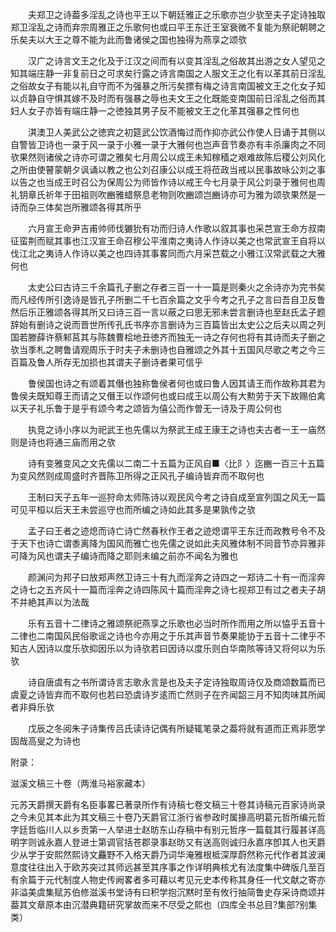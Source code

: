 <!-- { "loadSidebar": true } -->
　　夫郑卫之诗葢多淫乱之诗也平王以下朝廷雅正之乐歌亦岂少欤至夫子定诗独取郑卫淫乱之诗而弃宗周雅正之乐歌何也或曰平王东迁王室衰微不复能为祭祀朝聘之乐矣夫以大王之尊不能为此而鲁诸侯之国也独得为燕享之颂欤 

　　汉广之诗言文王之化及于江汉之间而有以变其淫乱之俗故其出游之女人望见之知其端庄静一非复前日之可求矣行露之诗言南国之人服文王之化有以革其前日淫乱之俗故女子有能以礼自守而不为强暴之所污矣摽有梅之诗言南国被文王之化女子知以贞静自守惧其嫁不及时而有强暴之辱也夫文王之化既能变南国前日淫乱之俗而其妇人女子亦皆有端庄静一之徳独其男子反不能被文王之化革其强暴之性何也 

　　淇澳卫人美武公之徳宾之初筵武公饮酒悔过而作抑亦武公作使人日诵于其侧以自警皆卫诗也一录于风一录于小雅一录于大雅何也岂声音节奏亦有丰杀廉肉之不同欤果然则诸侯之诗亦可谓之雅矣七月周公以成王未知稼穑之艰难故陈后稷公刘风化之所由使瞽蒙朝夕讽诵以教之也公刘召康公以成王将莅政当戒以民事故咏公刘之事以告之也当成王时召公为保周公为师皆作诗以戒王今七月录于风公刘录于雅何也周礼钥章氏祈年于田祖则吹豳雅蜡祭息老物则吹豳颂岂豳诗亦可为雅为颂欤果然是一诗而杂三体矣岂所雅颂各得其所乎 

　　六月宣王命尹吉甫帅师伐玁狁有功而归诗人作歌以叙其事也采芑宣王命方叔南征蛮荆而赋其事也江汉宣王命召穆公平淮南之夷诗人作诗以美之也常武宣王自将以伐江北之夷诗人作诗以美之也四诗其事畧同而六月采芑载之小雅江汉常武载之大雅何也 

　　太史公曰古诗三千余篇孔子删之存者三百一十一篇是则秦火之余诗亦为完书矣而凡经传所引逸诗是皆孔子所删二千七百余篇之文乎今考之孔子之言曰吾自卫反鲁然后乐正雅颂各得其所又曰诗三百一言以蔽之曰思无邪未尝言删诗也至赵氏孟子题辞始有删诗之说而晋世所传孔氏书序亦言删诗为三百篇皆出太史公之后夫以周之列国若滕薛许蔡邾莒其与陈魏曹桧地丑徳齐而独无一诗之存何也将有其诗而夫子删之欤当季札之聘鲁请观周乐于时夫子未删诗也自雅颂之外其十五国风尽歌之考之今三百篇及鲁人所存无加损也其谓夫子删诗者果可信乎 

　　鲁侯国也诗之有颂着其僭也独称鲁侯者何也或曰鲁人因其请王而作故称其君为鲁侯夫既知尊王而请之又僭王以作颂何也或曰成王以周公有大勲劳于天下故赐伯禽以天子礼乐鲁于是乎有颂今考之颂皆为僖公而作曽无一诗及于周公何也 

　　执竞之诗小序以为祀武王也先儒以为祭武王成王康王之诗也夫古者一王一庙然则是诗也将通三庙而用之欤 

　　诗有变雅变风之文先儒以二南二十五篇为正风自■〈比阝〉迄豳一百三十五篇为变风然则成周盛时齐晋陈卫所得之正风孔子编诗皆弃而不取何也 

　　王制曰天子五年一巡狩命太师陈诗以观民风今考之诗自成至宣列国之风无一篇可见平桓以后天王未尝巡守也而所编之诗如此其多是果孰传之欤 

　　孟子曰王者之迹熄而诗亡诗亡然春秋作王者之迹熄谓平王东迁而政教号令不及于天下也诗亡谓黍离降为国风而雅亡也先儒之说如此夫风雅体制不同音节亦异雅非可降为风也谓夫子编诗而降之耶则未编之前亦不闻名为雅也 

　　颜渊问为邦子曰放郑声然卫诗三十有九而淫奔之诗四之一郑诗二十有一而淫奔之诗七之五齐风十一篇而淫奔之诗四陈风十篇而淫奔之诗七视郑卫有过之者夫子胡不并絶其声以为法哉 

　　乐有五音十二律诗之雅颂祭祀燕享之乐歌也必当时所作而用之所以恊乎五音十二律也二南国风民俗歌谣之诗也今亦用之于乐其声音节奏果能协于五音十二律乎不知古人因诗以度乐欤抑因乐以为诗欤若曰因诗以度乐则白华南陔等诗又将何以为乐欤 

　　诗自唐虞有之书所谓诗言志歌永言是也及夫子定诗独取周诗仅及商颂数篇而已虞夏之诗皆弃而不取何也若曰恐虞诗岁逺而亡然则子在齐闻韶三月不知肉味其所闻者非舜乐欤 

　　戊辰之冬阅朱子诗集传吕氏读诗记偶有所疑辄笔录之葢将就有道而正焉非愿学固哉高叟之为诗也 

附录： 

滋溪文稿三十卷（两淮马裕家藏本） 

元苏天爵撰天爵有名臣事畧已著录所作有诗稿七卷文稿三十卷其诗稿元百家诗尚录之今未见其本此为其文稿三十卷乃天爵官江浙行省参政时属掾高明葛元哲所编元哲字廷哲临川人以乡贡第一人举进士赵昉东山存稿中有别元哲序一篇载其行履甚详高明字则诚永嘉人登进士第调官括苍郡录事赵昉又有送高则诚归永嘉序卽其人也天爵少从学于安熙然熙诗文麤野不入格天爵乃词华淹雅根柢深厚蔚然称元代作者其波澜意度往往出入于欧苏突过其师远甚至其序事之作详明典核尤有法度集中碑版几至百有余篇于元代制度人物史传阙畧者多可藉以考见元史本传称其身任一代文献之寄亦非溢美虞集赋苏伯修滋溪书堂诗有曰积学抱沉黙时至有攸行抽简鲁史存采诗商颂并葢其文章原本由沉潜典籍研究掌故而来不尽受之熙也（四库全书总目?集部?别集类）

